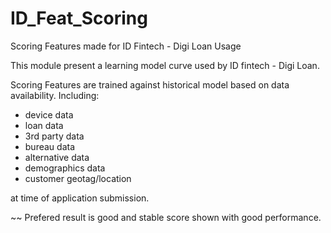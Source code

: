 # ID_Feat_Scoring
Scoring Features made for ID Fintech - Digi Loan Usage


This module present a learning model curve used by ID fintech - Digi Loan.

Scoring Features are trained against historical model based on data availability.
Including:
- device data
- loan data
- 3rd party data
- bureau data
- alternative data
- demographics data
- customer geotag/location

at time of application submission.


~~ Prefered result is good and stable score shown with good performance.


